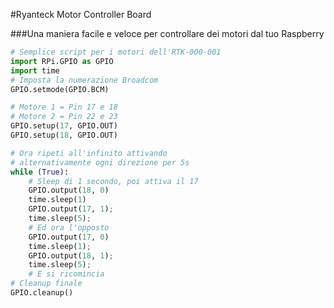 <!--
---
name: Ryanteck Motor Controller Board
class: board
type: Tutti
formfactor: Altro
manufacturer: Ryanteck
image: 'image.png'
url: https://ryanteck.uk/add-ons/6-ryanteck-rpi-motor-controller-board-0635648607160.html
buy: https://ryanteck.uk/add-ons/6-ryanteck-rpi-motor-controller-board-0635648607160.html
pincount: 26
pin:
  '11':
    name: Motore 1 A
    direction: output
    active: high
  '12':
    name: Motore 1 B
    direction: output
    active: high
  '15':
    name: Motore 2 A
    direction: output
    active: high
  '16':
    name: Motore 2 B
    direction: output
    active: high
-->
#Ryanteck Motor Controller Board

###Una maniera facile e veloce per controllare dei motori dal tuo Raspberry

```python
# Semplice script per i motori dell'RTK-000-001
import RPi.GPIO as GPIO
import time
# Imposta la numerazione Broadcom
GPIO.setmode(GPIO.BCM)

# Motore 1 = Pin 17 e 18
# Motore 2 = Pin 22 e 23
GPIO.setup(17, GPIO.OUT)
GPIO.setup(18, GPIO.OUT)

# Ora ripeti all'infinito attivando
# alternativamente ogni direzione per 5s
while (True):
	# Sleep di 1 secondo, poi attiva il 17
	GPIO.output(18, 0)
	time.sleep(1)
	GPIO.output(17, 1);
	time.sleep(5);
	# Ed ora l'opposto
	GPIO.output(17, 0)
	time.sleep(1);
	GPIO.output(18, 1);
	time.sleep(5);
	# E si ricomincia
# Cleanup finale
GPIO.cleanup()
```